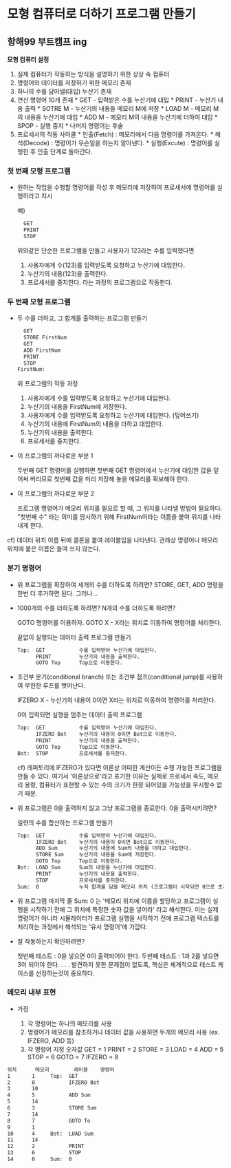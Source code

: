 # 모형 컴퓨터로 더하기 프로그램 만들기
## 항해99 부트캠프 ing


**모형 컴퓨터 설정**

  1. 실제 컴퓨터가 작동하는 방식을 설명하기 위한 상상 속 컴퓨터
  2. 명령어와 데이터를 저장하기 위한 메모리 존재
  3. 하나의 수를 담아낼(대입) 누산기 존재
  4. 연산 명령어 10개 존재
    * GET - 입력받은 수를 누산기에 대입
    * PRINT - 누산기 내용 출력
    * SOTRE M - 누산기의 내용을 메모리 M에 저장
    * LOAD M - 메모리 M의 내용을 누산기에 대입
    * ADD M - 메모리 M의 내용을 누산기에 더하여 대입
    * SPOP - 실행 중지
    * 나머지 명령어는 후술
  5. 프로세서의 작동 사이클
    * 인출(Fetch) : 메모리에서 다음 명령어를 가져온다.
    * 해석(Decode) : 명령어가 무슨일을 하는지 알아낸다.
    * 실행(Excute) : 명령어를 실행한 후 인출 단계로 돌아간다.


### 첫 번째 모형 프로그램

* 원하는 작업을 수행할 명령어를 작성 후 메모리에 저장하여 프로세서에 명령어를 실행하라고 지시

  예)
  ```txt
    GET
    PRINT
    STOP
  ```
  위와같은 단순한 프로그램을 만들고 사용자가 123라는 수를 입력했다면
  1. 사용자에게 수(123)를 입력받도록 요청하고 누산기에 대입한다.
  2. 누산기의 내용(123)을 출력한다.
  3. 프로세서를 중지한다.
  라는 과정의 프로그램으로 작동한다.


### 두 번째 모형 프로그램

* 두 수를 더하고, 그 합계를 출력하는 프로그램 만들기
  ```txt
    GET
    STORE FirstNum
    GET
    ADD FirstNum
    PRINT
    STOP
  FirstNum:
  ```
  위 프로그램의 작동 과정
  1. 사용자에게 수를 입력받도록 요청하고 누산기에 대입한다.
  2. 누산기의 내용을 FirstNum에 저장한다.
  3. 사용자에게 수를 입력받도록 요청하고 누산기에 대입한다. (덮어쓰기)
  4. 누산기의 내용에 FirstNum의 내용을 더하고 대입한다.
  5. 누산기의 내용을 출력한다.
  6. 프로세서를 중지한다.

* 이 프로그램의 까다로운 부분 1

  두번째 GET 명령어를 실행하면 첫번째 GET 명령어에서 누산기에 대입한 값을 덮어써 버리므로 첫번째 값을 미리 저장해 놓을 메모리를 확보해야 한다.

* 이 프로그램의 까다로운 부분 2

  프로그램 명령어가 메모리 위치를 필요로 할 때, 그 위치를 나타낼 방법이 필요하다.
  "첫번째 수" 라는 의미를 암시하기 위해 FirstNum이라는 이름을 붙여 위치를 나타내게 한다.

cf) 데이터 위치 이름 뒤에 콜론을 붙여 레이블임을 나타낸다. 관례상 명령어나 메모리 위치에 붙은 이름은 들여 쓰지 않는다.


### 분기 명령어

* 위 프로그램을 확장하여 세개의 수를 더하도록 하려면? STORE, GET, ADD 명령을 한번 더 추가하면 된다. 그러나...

* 1000개의 수를 더하도록 하려면? N개의 수를 더하도록 하려면?

  GOTO 명령어를 이용하자.
  GOTO X - X라는 위치로 이동하여 명령어를 처리한다.

  끝없이 실행되는 데이터 출력 프로그램 만들기
  ```txt
  Top:  GET           수를 입력받아 누산기에 대입한다.
        PRINT         누산기의 내용을 출력한다.
        GOTO Top      Top으로 이동한다.
  ```

* 조건부 분기(conditional branch) 또는 조건부 점프(conditional jump)를 사용하여 무한한 루프를 벗어난다.

  IFZERO X - 누산기의 내용이 0이면 X라는 위치로 이동하여 명령어를 처리한다.

  0이 입력되면 실행을 멈추는 데이터 출력 프로그램
  ```txt
  Top:  GET           수를 입력받아 누산기에 대입한다.
        IFZERO Bot    누산기의 내용이 0이면 Bot으로 이동한다.
        PRINT         누산기의 내용을 출력한다.
        GOTO Top      Top으로 이동한다.
  Bot:  STOP          프로세서를 중지한다.
  ```
  cf) 레퍼토리에 IFZERO가 있다면 이론상 어떠한 계산이든 수행 가능한 프로그램을 만들 수 있다. 여기서 '이론상으로'라고 표기한 이유는 실제로 프로세서 속도, 메모리 용량, 컴퓨터가 표현할 수 있는 수의 크기가 한정 되어있을 가능성을 무시할수 없기 때문.

* 위 프로그램은 0을 출력하지 않고 그냥 프로그램을 종료한다. 0을 출력시키려면?

  일련의 수를 합산하는 프로그램 만들기
  ```txt
  Top:  GET           수를 입력받아 누산기에 대입한다.
        IFZERO Bot    누산기의 내용이 0이면 Bot으로 이동한다.
        ADD Sum       누산기의 내용에 Sum의 내용을 더하고 대입한다.
        STORE Sum     누산기의 내용을 Sum에 저장한다.
        GOTO Top      Top으로 이동한다.
  Bot:  LOAD Sum      Sum의 내용을 누산기에 대입한다.
        PRINT         누산기의 내용을 출력한다.
        STOP          프로세서를 중지한다.
  Sum:  0             누적 합계를 담을 메모리 위치 (프로그램이 시작되면 0으로 초기화한다.)
  ```

* 위 프로그램 마지막 줄 Sum: 0 는 '메모리 위치에 이름을 할당하고 프로그램이 실행을 시작하기 전에 그 위치에 특정한 숫자 값을 넣어라' 라고 해석한다. 이는 실제 명령어가 아니라 시뮬레이터가 프로그램 실행을 시작하기 전에 프로그램 텍스트를 처리하는 과정에서 해석되는 '유사 명령어'에 가깝다.

* 잘 작동하는지 확인하려면?

  첫번째 테스트 : 0을 넣으면 0이 출력되어야 한다.
  두번째 테스트 : 1과 2를 넣으면 3이 되어야 한다.
  .
  .
  .
  발견하지 못한 문제점이 없도록, 핵심은 체계적으로 테스트 케이스를 선정하는것이 중요하다.


### 메모리 내부 표현

* 가정

  1. 각 명령어는 하나의 메모리를 사용
  2. 명령어가 메모리를 참조하거나 데이터 값을 사용하면 두개의 메모리 사용 (ex. IFZERO, ADD 등)
  3. 각 명령어 지정 숫자값
    GET = 1
    PRINT = 2
    STORE = 3
    LOAD = 4
    ADD = 5
    STOP = 6
    GOTO = 7
    IFZERO = 8

```txt
위치		메모리	       레이블	  명령어
1		1	  Top:	GET
2		8			IFZERO Bot
3		10				
4		5			ADD Sum
5		14				
6		3			STORE Sum
7		14				
8		7			GOTO To
9		1				
10		4	  Bot:	LOAD Sum
11		14				
12		2			PRINT
13		6			STOP
14		0	  Sum:	0
```
